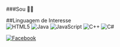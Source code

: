  ###Sou 🧑‍💻 <tb>

##Linguagem de Interesse<br>
	![HTML5](https://img.shields.io/badge/html5-%23E34F26.svg?style=for-the-badge&logo=html5&logoColor=white)<tb><tb>
  	![Java](https://img.shields.io/badge/java-%23ED8B00.svg?style=for-the-badge&logo=java&logoColor=white)<tb><tb>
  ![JavaScript](https://img.shields.io/badge/javascript-%23323330.svg?style=for-the-badge&logo=javascript&logoColor=%23F7DF1E)<tb><tb>
  	![C++](https://img.shields.io/badge/c++-%2300599C.svg?style=for-the-badge&logo=c%2B%2B&logoColor=white)<tb><tb>
  	![C#](https://img.shields.io/badge/c%23-%23239120.svg?style=for-the-badge&logo=c-sharp&logoColor=white)<tb><tb><br>
  
  
  [![Facebook](https://img.shields.io/badge/Facebook-%231877F2.svg?style=for-the-badge&logo=Facebook&logoColor=white)](https://mobile.facebook.com/PetersondosAnjos17)<br>
